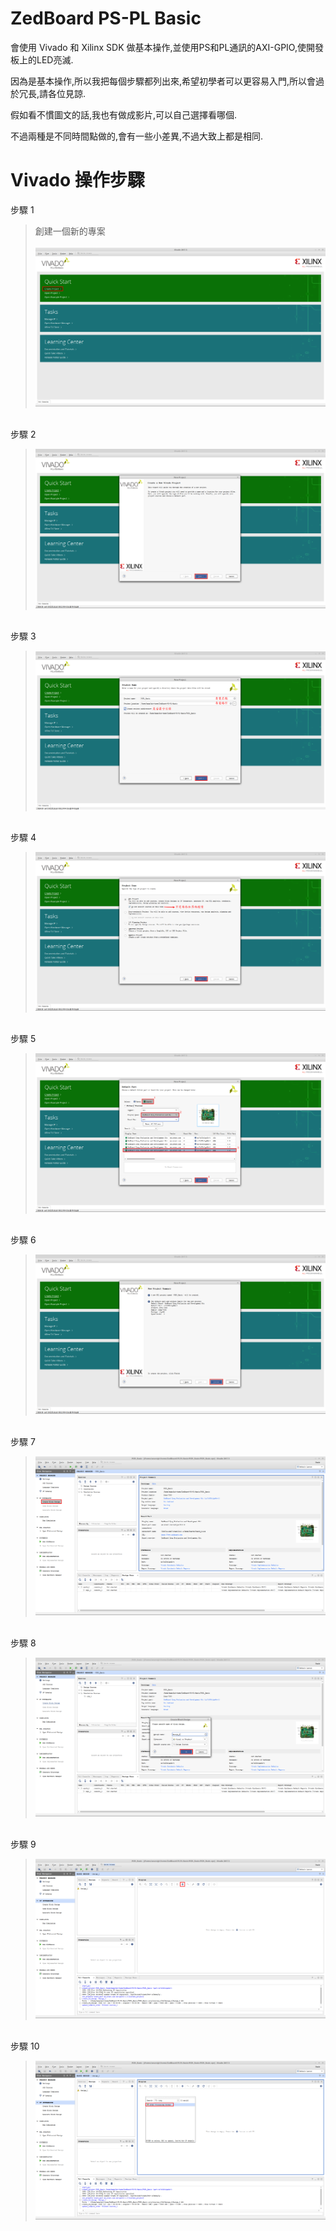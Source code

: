 # ZedBoard PS-PL Basic
會使用 Vivado 和 Xilinx SDK 做基本操作,並使用PS和PL通訊的AXI-GPIO,使開發板上的LED亮滅.

因為是基本操作,所以我把每個步驟都列出來,希望初學者可以更容易入門,所以會過於冗長,請各位見諒.

假如看不慣圖文的話,我也有做成影片,可以自己選擇看哪個.

不過兩種是不同時間點做的,會有一些小差異,不過大致上都是相同.

# Vivado 操作步驟
步驟 1
> 創建一個新的專案<br><br>
> ![GITHUB](image/01.png "01")

<br>步驟 2
> ![GITHUB](image/02.png "02")

<br>步驟 3
> ![GITHUB](image/03.png "03")

<br>步驟 4
> ![GITHUB](image/04.png "04")

<br>步驟 5
> ![GITHUB](image/05.png "05")

<br>步驟 6
> ![GITHUB](image/06.png "06")

<br>步驟 7
> ![GITHUB](image/07.png "07")

<br>步驟 8
> ![GITHUB](image/08.png "08")

<br>步驟 9
> ![GITHUB](image/09.png "09")

<br>步驟 10
> ![GITHUB](image/10.png "10")

